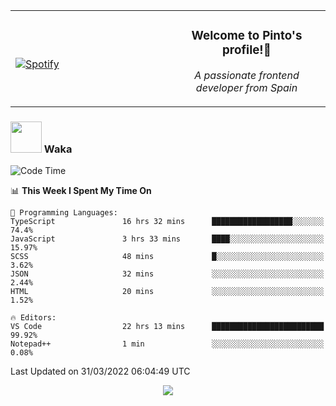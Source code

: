 <table width="100%" align="center"> 
  <tr>
  <td width="50%">
      
&nbsp; <br> [![Spotify](https://novatorem-zeta-rust.vercel.app/api/spotify)](https://open.spotify.com/user/novatorem-zeta-rust)

  </td>
  <td width="50%">
    <h3 align="center">Welcome to Pinto's profile!👋</h3>
    <p align="center"><em>A passionate frontend developer from Spain</em></p>
  </td>
  </table>

### <img src="https://media.giphy.com/media/VgCDAzcKvsR6OM0uWg/giphy.gif" width="50"> Waka

  <!--START_SECTION:waka-->
![Code Time](http://img.shields.io/badge/Code%20Time-208%20hrs%2019%20mins-blue)

📊 **This Week I Spent My Time On** 

```text
💬 Programming Languages: 
TypeScript               16 hrs 32 mins      ██████████████████░░░░░░░   74.4% 
JavaScript               3 hrs 33 mins       ████░░░░░░░░░░░░░░░░░░░░░   15.97% 
SCSS                     48 mins             █░░░░░░░░░░░░░░░░░░░░░░░░   3.62% 
JSON                     32 mins             ░░░░░░░░░░░░░░░░░░░░░░░░░   2.44% 
HTML                     20 mins             ░░░░░░░░░░░░░░░░░░░░░░░░░   1.52%

🔥 Editors: 
VS Code                  22 hrs 13 mins      █████████████████████████   99.92% 
Notepad++                1 min               ░░░░░░░░░░░░░░░░░░░░░░░░░   0.08%

```


 Last Updated on 31/03/2022 06:04:49 UTC
<!--END_SECTION:waka-->

<div align="center">
<img src="https://github-readme-stats-gilt-tau.vercel.app/api/top-langs/?username=pinto-hub&layout=compact&theme=dracula" />
</div>

